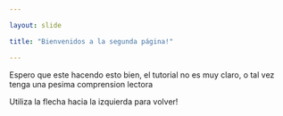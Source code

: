 ```yaml
---

layout: slide

title: "Bienvenidos a la segunda página!"

---
```


Espero que este hacendo esto bien, el tutorial no es muy claro, o tal vez tenga una pesima comprension lectora 

Utiliza la flecha hacia la izquierda para volver!
